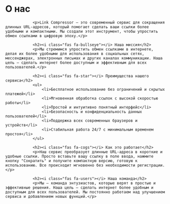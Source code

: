<h1><i class="fas fa-info-circle"></i> О нас</h1>
                
                <p>Link Compressor — это современный сервис для сокращения длинных URL-адресов, который помогает сделать ваши ссылки более удобными и компактными. Мы создали этот инструмент, чтобы упростить обмен ссылками в цифровую эпоху.</p>
                
                <h2><i class="fas fa-bullseye"></i> Наша миссия</h2>
                <p>Мы стремимся упростить обмен ссылками в интернете, делая их более удобными для использования в социальных сетях, мессенджерах, электронных письмах и других каналах коммуникации. Наша цель — сделать интернет более доступным и эффективным для всех пользователей.</p>
                
                <h2><i class="fas fa-star"></i> Преимущества нашего сервиса</h2>
                <ul>
                    <li>Бесплатное использование без ограничений и скрытых платежей</li>
                    <li>Мгновенная обработка ссылок с высокой скоростью работы</li>
                    <li>Простой и интуитивно понятный интерфейс</li>
                    <li>Безопасность и конфиденциальность данных пользователей</li>
                    <li>Поддержка всех современных браузеров и устройств</li>
                    <li>Стабильная работа 24/7 с минимальным временем простоя</li>
                </ul>
                
                <h2><i class="fas fa-cogs"></i> Как это работает</h2>
                <p>Наш сервис преобразует длинные URL-адреса в короткие и удобные ссылки. Просто вставьте вашу ссылку в поле ввода, нажмите кнопку "Сократить" и получите компактную версию, готовую к использованию. Все происходит мгновенно без необходимости регистрации.</p>
                
                <h2><i class="fas fa-users"></i> Наша команда</h2>
                <p>Мы — команда энтузиастов, которые верят в простые и эффективные решения. Наша цель — сделать интернет более удобным и доступным для всех пользователей. Мы постоянно работаем над улучшением сервиса и добавлением новых функций.</p>
                